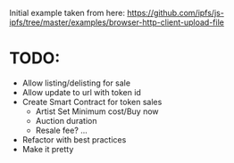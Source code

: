 
Initial example taken from here:
https://github.com/ipfs/js-ipfs/tree/master/examples/browser-http-client-upload-file



TODO:
=====
-   Allow listing/delisting for sale
-   Allow update to url with token id
-   Create Smart Contract for token sales 
    * Artist Set Minimum cost/Buy now
    * Auction duration
    * Resale fee?
    ...
-   Refactor with best practices
-   Make it pretty